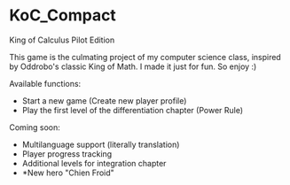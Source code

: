 # KoC_Compact
King of Calculus Pilot Edition

This game is the culmating project of my computer science class, inspired by Oddrobo's classic King of Math. I made it just for fun. So enjoy :)

Available functions:
- Start a new game (Create new player profile)
- Play the first level of the differentiation chapter (Power Rule)

Coming soon:
- Multilanguage support (literally translation)
- Player progress tracking
- Additional levels for integration chapter
- *New hero "Chien Froid"
